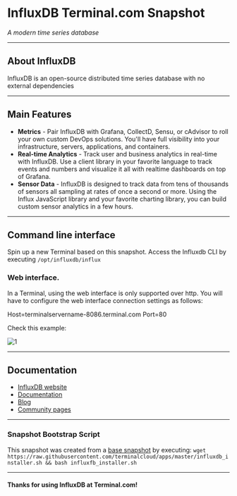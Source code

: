 # **InfluxDB** Terminal.com Snapshot
*A modern time series database*

---

## About InfluxDB

InfluxDB is an open-source distributed time series database with no external dependencies


---

## Main Features

- **Metrics** - Pair InfluxDB with Grafana, CollectD, Sensu, or cAdvisor to roll your own custom DevOps solutions. 
You'll have full visibility into your infrastructure, servers, applications, and containers.
- **Real-time Analytics** - Track user and business analytics in real-time with InfluxDB. Use a client library in your 
favorite language to track events and numbers and visualize it all with realtime dashboards on top of Grafana.
- **Sensor Data** - InfluxDB is designed to track data from tens of thousands of sensors all sampling at rates of once 
a second or more. Using the Influx JavaScript library and your favorite charting library, you can build custom sensor 
analytics in a few hours.

---

## Command line interface

Spin up a new Terminal based on this snapshot. 
Access the Influxdb CLI by executing `/opt/influxdb/influx`

### Web interface.

In a Terminal, using the web interface is only supported over http.
You will have to configure the web interface connection settings as follows:

Host=terminalservername-8086.terminal.com 
Port=80

Check this example:

![1](http://i.imgur.com/aZZOXo2.png)

---

## Documentation

- [InfluxDB website](https://influxdb.com/)
- [Documentation](https://influxdb.com/docs/v0.9/introduction/overview.html)
- [Blog](https://influxdb.com/blog.html)
- [Community pages](https://influxdb.com/community/index.html)

---

### Snapshot Bootstrap Script

This snapshot was created from a [base snapshot](https://www.terminal.com/tiny/FzpHiTXG1K) by executing:
`wget https://raw.githubusercontent.com/terminalcloud/apps/master/influxdb_installer.sh && bash influxfb_installer.sh`

---

#### Thanks for using InfluxDB at Terminal.com!